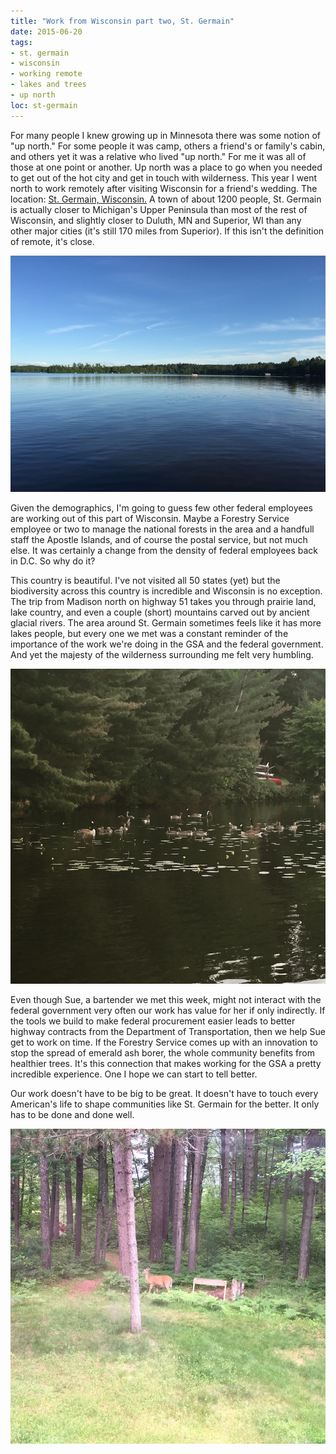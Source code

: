 ```yaml
---
title: "Work from Wisconsin part two, St. Germain"
date: 2015-06-20
tags:
- st. germain
- wisconsin
- working remote
- lakes and trees
- up north
loc: st-germain
---
```

For many people I knew growing up in Minnesota there was some notion of "up north." For some people it was camp, others a friend's or family's cabin, and others yet it was a relative who lived "up north." For me it was all of those at one point or another. Up north was a place to go when you needed to get out of the hot city and get in touch with wilderness. This year I went north to work remotely after visiting Wisconsin for a friend's wedding. The location: [St. Germain, Wisconsin.](https://www.google.com/maps/place/St+Germain,+WI/data=!4m2!3m1!1s0x4d55c9cfc2f19f35:0xf5e56e23fc5892d2?sa=X&ei=W3eFVbfGFpCsyASFq4-YDg&ved=0CCoQ8gEwAQ) A town of about 1200 people, St. Germain is actually closer to Michigan's Upper Peninsula than most of the rest of Wisconsin, and slightly closer to Duluth, MN and Superior, WI than any other major cities (it's still 170 miles from Superior). If this isn't the definition of remote, it's close.

![Big Saint Germain Lake, Saint Germain, Wisc.](/assets/images/big-saint.jpg)

Given the demographics, I'm going to guess few other federal employees are working out of this part of Wisconsin. Maybe a Forestry Service employee or two to manage the national forests in the area and a handfull staff the Apostle Islands, and of course the postal service, but not much else. It was certainly a change from the density of federal employees back in D.C. So why do it?

This country is beautiful. I've not visited all 50 states (yet) but the biodiversity across this country is incredible and Wisconsin is no exception. The trip from Madison north on highway 51 takes you through prairie land, lake country, and even a couple (short) mountains carved out by ancient glacial rivers. The area around St. Germain sometimes feels like it has more lakes people, but every one we met was a constant reminder of the importance of the work we're doing in the GSA and the federal government. And yet the majesty of the wilderness surrounding me felt very humbling.

![Common loons swimming on Big Saint Germain Lake](/assets/images/loons.jpg)

Even though Sue, a bartender we met this week, might not interact with the federal government very often our work has value for her if only indirectly. If the tools we build to make federal procurement easier leads to better highway contracts from the Department of Transportation, then we help Sue get to work on time. If the Forestry Service comes up with an innovation to stop the spread of emerald ash borer, the whole community benefits from healthier trees. It's this connection that makes working for the GSA a pretty incredible experience. One I hope we can start to tell better.

Our work doesn't have to be big to be great. It doesn't have to touch every American's life to shape communities like St. Germain for the better. It only has to be done and done well.

![Whitetail deer near the lakeshore on Big Saint Germain Lake](/assets/images/whitetail.jpg)
